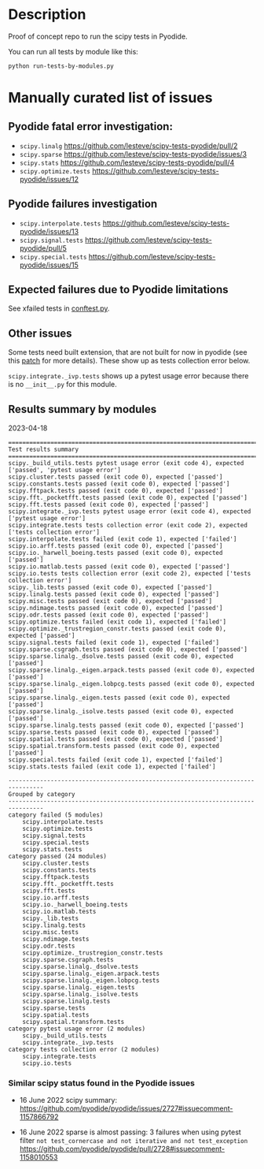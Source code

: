 # Description

Proof of concept repo to run the scipy tests in Pyodide.

You can run all tests by module like this:
```bash
python run-tests-by-modules.py
```

# Manually curated list of issues

## Pyodide fatal error investigation:

- `scipy.linalg` https://github.com/lesteve/scipy-tests-pyodide/pull/2
- `scipy.sparse` https://github.com/lesteve/scipy-tests-pyodide/issues/3
- `scipy.stats` https://github.com/lesteve/scipy-tests-pyodide/pull/4
- `scipy.optimize.tests` https://github.com/lesteve/scipy-tests-pyodide/issues/12

## Pyodide failures investigation

- `scipy.interpolate.tests` https://github.com/lesteve/scipy-tests-pyodide/issues/13
- `scipy.signal.tests` https://github.com/lesteve/scipy-tests-pyodide/pull/5
- `scipy.special.tests` https://github.com/lesteve/scipy-tests-pyodide/issues/15

## Expected failures due to Pyodide limitations

See xfailed tests in [conftest.py](./conftest.py).

## Other issues

Some tests need built extension, that are not built for now in pyodide (see
this
[patch](https://github.com/pyodide/pyodide/blob/main/packages/scipy/patches/0010-skip-fortran-fails-to-link.patch)
for more details). These show up as tests collection error below.

`scipy.integrate._ivp.tests` shows up a pytest usage error because there is no
`__init__.py` for this module.

## Results summary by modules

2023-04-18

```
================================================================================
Test results summary
================================================================================
scipy._build_utils.tests pytest usage error (exit code 4), expected ['passed', 'pytest usage error']
scipy.cluster.tests passed (exit code 0), expected ['passed']
scipy.constants.tests passed (exit code 0), expected ['passed']
scipy.fftpack.tests passed (exit code 0), expected ['passed']
scipy.fft._pocketfft.tests passed (exit code 0), expected ['passed']
scipy.fft.tests passed (exit code 0), expected ['passed']
scipy.integrate._ivp.tests pytest usage error (exit code 4), expected ['pytest usage error']
scipy.integrate.tests tests collection error (exit code 2), expected ['tests collection error']
scipy.interpolate.tests failed (exit code 1), expected ['failed']
scipy.io.arff.tests passed (exit code 0), expected ['passed']
scipy.io._harwell_boeing.tests passed (exit code 0), expected ['passed']
scipy.io.matlab.tests passed (exit code 0), expected ['passed']
scipy.io.tests tests collection error (exit code 2), expected ['tests collection error']
scipy._lib.tests passed (exit code 0), expected ['passed']
scipy.linalg.tests passed (exit code 0), expected ['passed']
scipy.misc.tests passed (exit code 0), expected ['passed']
scipy.ndimage.tests passed (exit code 0), expected ['passed']
scipy.odr.tests passed (exit code 0), expected ['passed']
scipy.optimize.tests failed (exit code 1), expected ['failed']
scipy.optimize._trustregion_constr.tests passed (exit code 0), expected ['passed']
scipy.signal.tests failed (exit code 1), expected ['failed']
scipy.sparse.csgraph.tests passed (exit code 0), expected ['passed']
scipy.sparse.linalg._dsolve.tests passed (exit code 0), expected ['passed']
scipy.sparse.linalg._eigen.arpack.tests passed (exit code 0), expected ['passed']
scipy.sparse.linalg._eigen.lobpcg.tests passed (exit code 0), expected ['passed']
scipy.sparse.linalg._eigen.tests passed (exit code 0), expected ['passed']
scipy.sparse.linalg._isolve.tests passed (exit code 0), expected ['passed']
scipy.sparse.linalg.tests passed (exit code 0), expected ['passed']
scipy.sparse.tests passed (exit code 0), expected ['passed']
scipy.spatial.tests passed (exit code 0), expected ['passed']
scipy.spatial.transform.tests passed (exit code 0), expected ['passed']
scipy.special.tests failed (exit code 1), expected ['failed']
scipy.stats.tests failed (exit code 1), expected ['failed']

--------------------------------------------------------------------------------
Grouped by category
--------------------------------------------------------------------------------
category failed (5 modules)
    scipy.interpolate.tests
    scipy.optimize.tests
    scipy.signal.tests
    scipy.special.tests
    scipy.stats.tests
category passed (24 modules)
    scipy.cluster.tests
    scipy.constants.tests
    scipy.fftpack.tests
    scipy.fft._pocketfft.tests
    scipy.fft.tests
    scipy.io.arff.tests
    scipy.io._harwell_boeing.tests
    scipy.io.matlab.tests
    scipy._lib.tests
    scipy.linalg.tests
    scipy.misc.tests
    scipy.ndimage.tests
    scipy.odr.tests
    scipy.optimize._trustregion_constr.tests
    scipy.sparse.csgraph.tests
    scipy.sparse.linalg._dsolve.tests
    scipy.sparse.linalg._eigen.arpack.tests
    scipy.sparse.linalg._eigen.lobpcg.tests
    scipy.sparse.linalg._eigen.tests
    scipy.sparse.linalg._isolve.tests
    scipy.sparse.linalg.tests
    scipy.sparse.tests
    scipy.spatial.tests
    scipy.spatial.transform.tests
category pytest usage error (2 modules)
    scipy._build_utils.tests
    scipy.integrate._ivp.tests
category tests collection error (2 modules)
    scipy.integrate.tests
    scipy.io.tests
```

### Similar scipy status found in the Pyodide issues

- 16 June 2022 scipy summary:
  https://github.com/pyodide/pyodide/issues/2727#issuecomment-1157866792

- 16 June 2022 sparse is almost passing: 3 failures when using pytest filter
  `not test_cornercase and not iterative and not test_exception`
  https://github.com/pyodide/pyodide/pull/2728#issuecomment-1158010553

